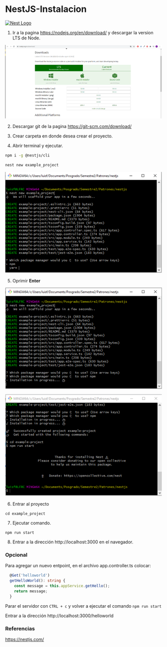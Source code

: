 # NestJS-Instalacion

<p align="left">
  <a href="http://nestjs.com/" target="blank"><img src="https://nestjs.com/img/logo-small.svg" width="100" alt="Nest Logo" /></a>
</p>

1. Ir a la pagina https://nodejs.org/en/download/ y descargar la version LTS de Node.

![](./capturas/1.PNG)

2. Descargar git de la pagina https://git-scm.com/download/

3. Crear carpeta en donde desea crear el proyecto.

4. Abrir terminal y ejecutar.
```bash
npm i -g @nestjs/cli
```
```bash
nest new example_project
```

![](./capturas/2.PNG)

5. Oprimir **Enter**

![](./capturas/3.PNG)

![](./capturas/4.PNG)

6. Entrar al proyecto
```
cd example_project
```
7. Ejecutar comando.
```
npm run start
```
8. Entrar a la dirección http://localhost:3000 en el navegador.

### Opcional
Para agregar un nuevo entpoint, en el archivo app.controller.ts colocar:

```typescript
  @Get('helloworld')
  getHelloWorld(): string {
    const message = this.appService.getHello();
    return message;
  }
```
Parar el servidor con ``CTRL + c`` y volver a ejecutar el comando ``npm run start``

Entrar a la dirección http://localhost:3000/helloworld

### Referencias
https://nestjs.com/
